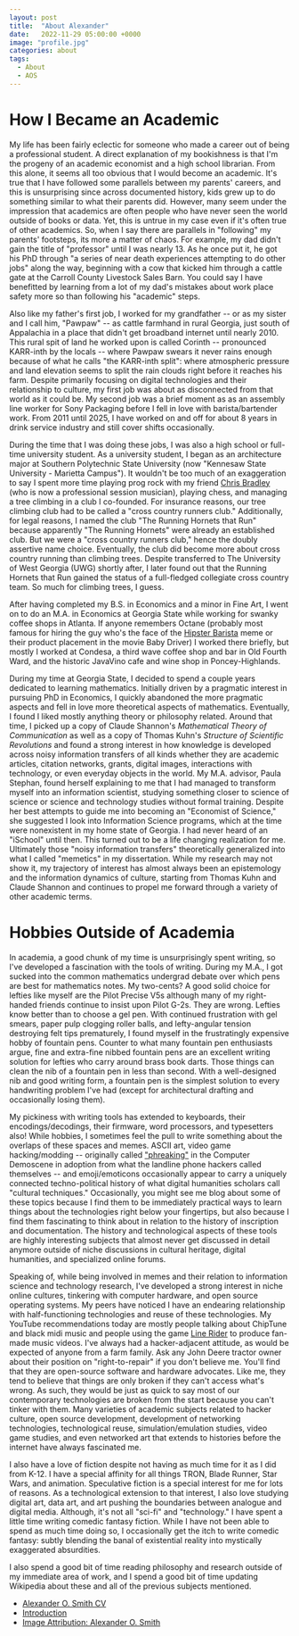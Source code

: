 ```yaml
---
layout: post
title:  "About Alexander"
date:   2022-11-29 05:00:00 +0000
image: "profile.jpg"
categories: about
tags:
  - About
  - AOS
---
```


# How I Became an Academic

My life has been fairly eclectic for someone who made a career out of being a professional student. A direct explanation of my bookishness is that I'm the progeny of an academic economist and a high school librarian. From this alone, it seems all too obvious that I would become an academic. It's true that I have followed some parallels between my parents' careers, and this is unsurprising since across documented history, kids grew up to do something similar to what their parents did. However, many seem under the impression that academics are often people who have never seen the world outside of books or data. Yet, this is untrue in my case even if it's often true of other academics. So, when I say there are parallels in "following" my parents' footsteps, its more a matter of chaos. For example, my dad didn't gain the title of "professor" until I was nearly 13. As he once put it, he got his PhD through "a series of near death experiences attempting to do other jobs" along the way, beginning with a cow that kicked him through a cattle gate at the Carroll County Livestock Sales Barn. You could say I have benefitted by learning from a lot of my dad's mistakes about work place safety more so than following his "academic" steps.

Also like my father's first job, I worked for my grandfather -- or as my sister and I call him, "Pawpaw" -- as cattle farmhand in rural Georgia, just south of Appalachia in a place that didn't get broadband internet until nearly 2010. This rural spit of land he worked upon is called Corinth -- pronounced KARR-inth by the locals -- where Pawpaw swears it never rains enough because of what he calls "the KARR-inth split": where atmospheric pressure and land elevation seems to split the rain clouds right before it reaches his farm. Despite primarily focusing on digital technologies and their relationship to culture, my first job was about as disconnected from that world as it could be. My second job was a brief moment as as an assembly line worker for Sony Packaging before I fell in love with barista/bartender work. From 2011 until 2025, I have worked on and off for about 8 years in drink service industry and still cover shifts occasionally.

During the time that I was doing these jobs, I was also a high school or full-time university student. As a university student, I began as an architecture major at Southern Polytechnic State University (now "Kennesaw State University - Marietta Campus"). It wouldn't be too much of an exaggeration to say I spent more time playing prog rock with my friend [Chris Bradley](https://www.instagram.com/chrisbradleyguitar/) (who is now a professional session musician), playing chess, and managing a tree climbing in a club I co-founded. For insurance reasons, our tree climbing club had to be called a "cross country runners club." Additionally, for legal reasons, I named the club "The Running Hornets that Run" because apparently "The Running Hornets" were already an established club. But we were a "cross country runners club," hence the doubly assertive name choice. Eventually, the club did become more about cross country running than climbing trees. Despite transferred to The University of West Georgia (UWG) shortly after, I later found out that the Running Hornets that Run gained the status of a full-fledged collegiate cross country team. So much for climbing trees, I guess.

After having completed my B.S. in Economics and a minor in Fine Art, I went on to do an M.A. in Economics at Georgia State while working for swanky coffee shops in Atlanta. If anyone remembers Octane (probably most famous for hiring the guy who's the face of the [Hipster Barista](https://knowyourmeme.com/memes/hipster-barista) meme or their product placement in the movie Baby Driver) I worked there briefly, but mostly I worked at Condesa, a third wave coffee shop and bar in Old Fourth Ward, and the historic JavaVino cafe and wine shop in Poncey-Highlands. 

During my time at Georgia State, I decided to spend a couple years dedicated to learning mathematics. Initially driven by a pragmatic interest in pursuing PhD in Economics, I quickly abandoned the more pragmatic aspects and fell in love more theoretical aspects of mathematics. Eventually, I found I liked mostly anything theory or philosophy related. Around that time, I picked up a copy of Claude Shannon's _Mathematical Theory of Communication_ as well as a copy of Thomas Kuhn's _Structure of Scientific Revolutions_ and found a strong interest in how knowledge is developed across noisy information transfers of all kinds whether they are academic articles, citation networks, grants, digital images, interactions with technology, or even everyday objects in the world. My M.A. advisor, Paula Stephan, found herself explaining to me that I had managed to transform myself into an information scientist, studying something closer to science of science or science and technology studies without formal training. Despite her best attempts to guide me into becoming an "Economist of Science," she suggested I look into Information Science programs, which at the time were nonexistent in my home state of Georgia. I had never heard of an "iSchool" until then. This turned out to be a life changing realization for me. Ultimately those "noisy information transfers" theoretically generalized into what I called "memetics" in my dissertation. While my research may not show it, my trajectory of interest has almost always been an epistemology and the information dynamics of culture, starting from Thomas Kuhn and Claude Shannon and continues to propel me forward through a variety of other academic terms.

# Hobbies Outside of Academia

In academia, a good chunk of my time is unsurprisingly spent writing, so I've developed a fascination with the tools of writing. During my M.A., I got sucked into the common mathematics undergrad debate over which pens are best for mathematics notes. My two-cents? A good solid choice for lefties like myself are the Pilot Precise V5s although many of my right-handed friends continue to insist upon Pilot G-2s. They are wrong. Lefties know better than to choose a gel pen. With continued frustration with gel smears, paper pulp clogging roller balls, and lefty-angular tension destroying felt tips prematurely, I found myself in the frustratingly expensive hobby of fountain pens. Counter to what many fountain pen enthusiasts argue, fine and extra-fine nibbed fountain pens are an excellent writing solution for lefties who carry around brass book darts. Those things can clean the nib of a fountain pen in less than second. With a well-designed nib and good writing form, a fountain pen is the simplest solution to every handwriting problem I've had (except for architectural drafting and occasionally losing them).

My pickiness with writing tools has extended to keyboards, their encodings/decodings, their firmware, word processors, and typesetters also! While hobbies, I sometimes feel the pull to write something about the overlaps of these spaces and memes. ASCII art, video game hacking/modding  -- originally called ["phreaking"](https://freax.intro.hu/index.html) in the Computer Demoscene in adoption from what the landline phone hackers called themselves -- and emoji/emoticons occasionally appear to carry a uniquely connected techno-political history of what digital humanities scholars call "cultural techniques." Occasionally, you might see me blog about some of these topics because I find them to be immediately practical ways to learn things about the technologies right below your fingertips, but also because I find them fascinating to think about in relation to the history of inscription and documentation. The history and technological aspects of these tools are highly interesting subjects that almost never get discussed in detail anymore outside of niche discussions in cultural heritage, digital humanities, and specialized online forums.

Speaking of, while being involved in memes and their relation to information science and technology research, I've developed a strong interest in niche online cultures, tinkering with computer hardware, and open source operating systems. My peers have noticed I have an endearing relationship with half-functioning technologies and reuse of these technologies. My YouTube recommendations today are mostly people talking about ChipTune and black midi music and people using the game [Line Rider](https://www.youtube.com/watch?v=mpuSi6YooAo) to produce fan-made music videos. I've always had a hacker-adjacent attitude, as would be expected of anyone from a farm family. Ask any John Deere tractor owner about their position on "right-to-repair" if you don't believe me. You'll find that they are open-source software and hardware advocates. Like me, they tend to believe that things are only broken if they can't access what's wrong. As such, they would be just as quick to say most of our contemporary technologies are broken from the start because you can't tinker with them. Many varieties of academic subjects related to hacker culture, open source development, development of networking technologies, technological reuse, simulation/emulation studies, video game studies, and even networked art that extends to histories before the internet have always fascinated me.

I also have a love of fiction despite not having as much time for it as I did from K-12. I have a special affinity for all things TRON, Blade Runner, Star Wars, and animation. Speculative fiction is a special interest for me for lots of reasons. As a technological extension to that interest, I also love studying digital art, data art, and art pushing the boundaries between analogue and digital media. Although, it's not all "sci-fi" and "technology." I have spent a little time writing comedic fantasy fiction. While I have not been able to spend as much time doing so, I occasionally get the itch to write comedic fantasy: subtly blending the banal of existential reality into mystically exaggerated absurdities.

I also spend a good bit of time reading philosophy and research outside of my immediate area of work, and I spend a good bit of time updating Wikipedia about these and all of the previous subjects mentioned.

  * [Alexander O. Smith CV](/cv/)
  * [Introduction](/Introduction/)
  * [Image Attribution: Alexander O. Smith](/)
